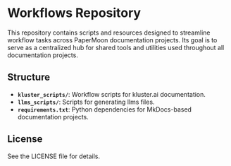 # Workflows Repository

This repository contains scripts and resources designed to streamline workflow tasks across PaperMoon documentation projects. Its goal is to serve as a centralized hub for shared tools and utilities used throughout all documentation projects.

## Structure

- **`kluster_scripts/`**: Workflow scripts for kluster.ai documentation.
- **`llms_scripts/`**: Scripts for generating llms files.
- **`requirements.txt`**: Python dependencies for MkDocs-based documentation projects.

## License

See the LICENSE file for details.
